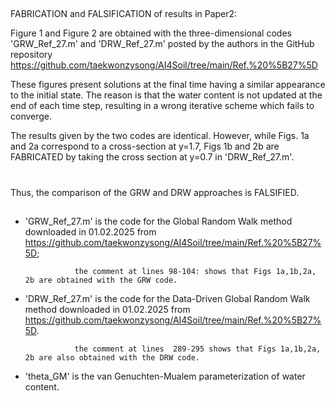 ##
FABRICATION and FALSIFICATION of results in Paper2:

Figure 1 and Figure 2 are obtained with the three-dimensional codes 'GRW_Ref_27.m' and 'DRW_Ref_27.m' posted by the authors in the GitHub repository
https://github.com/taekwonzysong/AI4Soil/tree/main/Ref.%20%5B27%5D

These figures present solutions at the final time  having a similar appearance to the initial state. The reason is that the water content is not updated at the end of each time step, resulting in a wrong iterative scheme which fails to converge.

The results given by the two codes are identical. However, while Figs. 1a and 2a correspond to a cross-section at y=1.7, Figs 1b and 2b are FABRICATED by taking the cross section at y=0.7 in 'DRW_Ref_27.m'.
#
Thus, the comparison of the GRW and DRW approaches is FALSIFIED.
##
- 'GRW_Ref_27.m' is the code for the Global Random Walk method downloaded in 01.02.2025 from https://github.com/taekwonzysong/AI4Soil/tree/main/Ref.%20%5B27%5D;
  
                 the comment at lines 98-104: shows that Figs 1a,1b,2a, 2b are obtained with the GRW code.
  
- 'DRW_Ref_27.m' is the code for the Data-Driven Global Random Walk method downloaded in 01.02.2025 from https://github.com/taekwonzysong/AI4Soil/tree/main/Ref.%20%5B27%5D.

                 the comment at lines  289-295 shows that Figs 1a,1b,2a, 2b are also obtained with the DRW code.
  
- 'theta_GM' is the van Genuchten-Mualem parameterization of water content.
